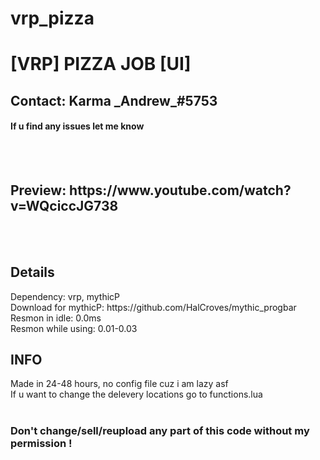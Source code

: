 # vrp_pizza
<h1>[VRP] PIZZA JOB [UI] </h1>
<h2> Contact: Karma  _Andrew_#5753 </h2>
<h4> If u find any issues let me know </h4>
<br><br>
<h2>Preview: https://www.youtube.com/watch?v=WQciccJG738 </h2>
<br><br>


<h2> Details </h2>
Dependency: vrp, mythicP<br>
Download for mythicP: https://github.com/HalCroves/mythic_progbar <br>
Resmon in idle: 0.0ms <br>
Resmon while using: 0.01-0.03<br>

<h2> INFO </h2>
Made in 24-48 hours, no config file cuz i am lazy asf<br>
If u want to change the delevery locations go to functions.lua
<br> <br>
<h3>
Don't change/sell/reupload any part of this code without my permission !
  </h3
